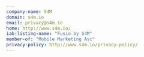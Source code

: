```yaml
---
company-name: S4M
domain: s4m.io
email: privacy@s4m.io
home: http://www.s4m.io/
iab-listing-name: "Fusio by S4M"
member-of: "Mobile Marketing Asc"
privacy-policy: http://www.s4m.io/privacy-policy/
---
```




